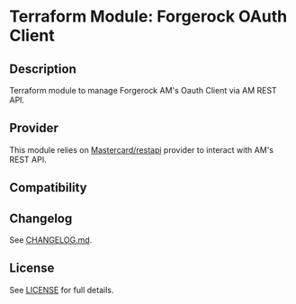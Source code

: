 # Terraform Module: Forgerock OAuth Client

## Description 

Terraform module to manage Forgerock AM's Oauth Client via AM REST API. 

## Provider

This module relies on [Mastercard/restapi](https://registry.terraform.io/providers/Mastercard/restapi/latest) provider to interact with AM's REST API.

## Compatibility


## Changelog

See [CHANGELOG.md](./CHANGELOG.md).

## License

See [LICENSE](./LICENSE) for full details.


